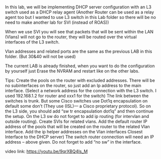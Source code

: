 
 
In this lab, we will be implementing DHCP server configuration with an L3 switch used as a DHCP relay agent (Another Router can be used as a relay agent too but I wanted to use L3 switch in this Lab folder so there will be no need to make another lab for SVI (instead of ROAS))


When we use SVI you will see that packets that will be sent within the LAN (Vlans) will not go to the router, they will be routed over the virtual interfaces of the L3 switch.

Vlan addresses and related ports are the same as the previous LAB in this folder. (But 30&40 will not be used)

The current LAB is already finished, when you want to do the configuration by yourself just Erase the NVRAM and restart like on the other labs.


Tips:
Create the pools  on the router with excluded addresses.
There will be no subinterfaces on the router, so just add an Ip address to the main interface. (Select a network address for the connection with the L3 switch. I used 192.168.1.2 for router and xxx1 for the switch)
The link between the switches is trunk. But some Cisco switches use Dot1q encapsulation on default some don’t (They use (ISL)— a Cisco proprietary protocol). So on the L3 side, you should add “sw tr encapsulation dot1q” and then continue the setup.
On the L3 sw do not forget to add ip routing (for intervlan and outside routing).
Create SVIs for related vlans. Add the default router IP address of the pools that will be created on the router to the related Vlan interface.
Add the ip helper addresses on the Vlan interfaces Closest Interface to the DHCP server)
The switch router connection will need an IP address – above given. Do not forget to add “no sw” in the interface.

video link: https://youtu.be/9qrXBQ4Is_M

